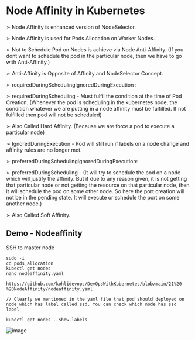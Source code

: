 # Node Affinity in Kubernetes

➢ Node Affinity is enhanced version of NodeSelector.

➢ Node Affinity is used for Pods Allocation on Worker Nodes.

➢ Not to Schedule Pod on Nodes is achieve via Node Anti-Affinity. (If you dont want to schedule the pod in the particular node, then we have to go with Anti-Affinity.)

➢ Anti-Affinity is Opposite of Affinity and NodeSelector Concept.

➢ requiredDuringSchedulingIgnoredDuringExecution :

➢ requiredDuringScheduling - Must fulfil the condition at the time of Pod Creation. (Whenever the pod is scheduling in the kubernetes node, the condition whatever we are putting in a node affinity must be fulfilled. If not fulfilled then pod will not be scheduled)

➢ Also Called Hard Affinity. (Because we are force a pod to execute a particular node)

➢ IgnoredDuringExecution - Pod will still run if labels on a node change and affinity rules are no longer met.

➢ preferredDuringSchedulingIgnoredDuringExecution: 

➢ preferredDuringScheduling - (It will try to schedule the pod on a node which will justify the affinity. But if due to any reason given, it is not getting that particular node or not getting the resource on that particular node, then it will schedule the pod on some other node. So here the port creation will not be in the pending state. It will execute or schedule the port on some another node.)

➢ Also Called Soft Affinity.

## Demo - Nodeaffinity

SSH to master node

```
sudo -i
cd pods_allocation
kubectl get nodes
nano nodeaffinity.yaml

https://github.com/kohlidevops/DevOpsWithKubernetes/blob/main/21%20-%20NodeAffinity/nodeaffinity.yaml

// Clearly we mentioned in the yaml file that pod should deployed on node which has label called ssd. You can check which node has ssd label

kubectl get nodes --show-labels
```

![image](https://github.com/user-attachments/assets/e3710df2-5c6a-4995-a67f-c1b8abcd71a6)









